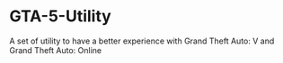 # GTA-5-Utility
A set of utility to have a better experience with Grand Theft Auto: V and Grand Theft Auto: Online
